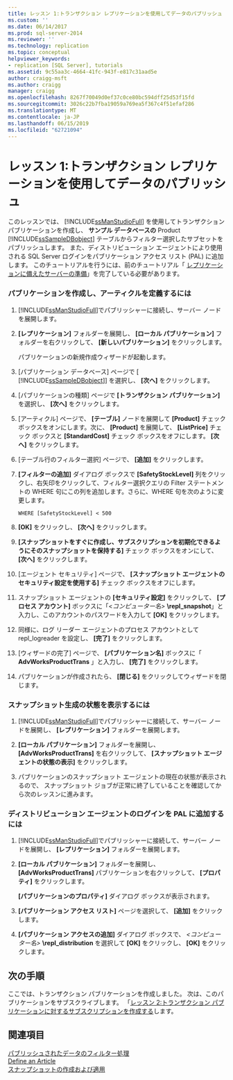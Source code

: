 ```yaml
---
title: レッスン 1:トランザクション レプリケーションを使用してデータのパブリッシュ |Microsoft Docs
ms.custom: ''
ms.date: 06/14/2017
ms.prod: sql-server-2014
ms.reviewer: ''
ms.technology: replication
ms.topic: conceptual
helpviewer_keywords:
- replication [SQL Server], tutorials
ms.assetid: 9c55aa3c-4664-41fc-943f-e817c31aad5e
author: craigg-msft
ms.author: craigg
manager: craigg
ms.openlocfilehash: 8267f70049d0ef37c0ce80bc594dff25d53f15fd
ms.sourcegitcommit: 3026c22b7fba19059a769ea5f367c4f51efaf286
ms.translationtype: MT
ms.contentlocale: ja-JP
ms.lasthandoff: 06/15/2019
ms.locfileid: "62721094"
---
```

# <a name="lesson-1-publishing-data-using-transactional-replication"></a>レッスン 1:トランザクション レプリケーションを使用してデータのパブリッシュ
  このレッスンでは、 [!INCLUDE[ssManStudioFull](../../includes/ssmanstudiofull-md.md)] を使用してトランザクション パブリケーションを作成し、 **サンプル データベースの** Product [!INCLUDE[ssSampleDBobject](../../includes/sssampledbobject-md.md)] テーブルからフィルター選択したサブセットをパブリッシュします。 また、ディストリビューション エージェントにより使用される SQL Server ログインをパブリケーション アクセス リスト (PAL) に追加します。 このチュートリアルを行うには、前のチュートリアル「 [レプリケーションに備えたサーバーの準備](tutorial-preparing-the-server-for-replication.md)」を完了している必要があります。  
  
### <a name="to-create-a-publication-and-define-articles"></a>パブリケーションを作成し、アーティクルを定義するには  
  
1.  [!INCLUDE[ssManStudioFull](../../includes/ssmanstudiofull-md.md)]でパブリッシャーに接続し、サーバー ノードを展開します。  
  
2.  **[レプリケーション]** フォルダーを展開し、 **[ローカル パブリケーション]** フォルダーを右クリックして、 **[新しいパブリケーション]** をクリックします。  
  
     パブリケーションの新規作成ウィザードが起動します。  
  
3.  [パブリケーション データベース] ページで [ [!INCLUDE[ssSampleDBobject](../../includes/sssampledbobject-md.md)]] を選択し、 **[次へ]** をクリックします。  
  
4.  [パブリケーションの種類] ページで **[トランザクション パブリケーション]** を選択し、 **[次へ]** をクリックします。  
  
5.  [アーティクル] ページで、 **[テーブル]** ノードを展開して **[Product]** チェック ボックスをオンにします。次に、 **[Product]** を展開して、 **[ListPrice]** チェック ボックスと **[StandardCost]** チェック ボックスをオフにします。 **[次へ]** をクリックします。  
  
6.  [テーブル行のフィルター選択] ページで、 **[追加]** をクリックします。  
  
7.  **[フィルターの追加]** ダイアログ ボックスで **[SafetyStockLevel]** 列をクリックし、右矢印をクリックして、フィルター選択クエリの Filter ステートメントの WHERE 句にこの列を追加します。さらに、WHERE 句を次のように変更します。  
  
    ```  
    WHERE [SafetyStockLevel] < 500  
    ```  
  
8.  **[OK]** をクリックし、 **[次へ]** をクリックします。  
  
9. **[スナップショットをすぐに作成し、サブスクリプションを初期化できるようにそのスナップショットを保持する]** チェック ボックスをオンにして、 **[次へ]** をクリックします。  
  
10. [エージェント セキュリティ] ページで、 **[スナップショット エージェントのセキュリティ設定を使用する]** チェック ボックスをオフにします。  
  
11. スナップショット エージェントの **[セキュリティ設定]** をクリックして、 **[プロセス アカウント]** ボックスに「\<_コンピューター名>_ **\repl_snapshot**」と入力し、このアカウントのパスワードを入力して **[OK]** をクリックします。  
  
12. 同様に、ログ リーダー エージェントのプロセス アカウントとして repl_logreader を設定し、 **[完了]** をクリックします。  
  
13. [ウィザードの完了] ページで、 **[パブリケーション名]** ボックスに「 **AdvWorksProductTrans** 」と入力し、 **[完了]** をクリックします。  
  
14. パブリケーションが作成されたら、 **[閉じる]** をクリックしてウィザードを閉じます。  
  
### <a name="to-view-the-status-of-snapshot-generation"></a>スナップショット生成の状態を表示するには  
  
1.  [!INCLUDE[ssManStudioFull](../../includes/ssmanstudiofull-md.md)]でパブリッシャーに接続して、サーバー ノードを展開し、 **[レプリケーション]** フォルダーを展開します。  
  
2.  **[ローカル パブリケーション]** フォルダーを展開し、 **[AdvWorksProductTrans]** を右クリックして、 **[スナップショット エージェントの状態の表示]** をクリックします。  
  
3.  パブリケーションのスナップショット エージェントの現在の状態が表示されるので、 スナップショット ジョブが正常に終了していることを確認してから次のレッスンに進みます。  
  
### <a name="to-add-the-distribution-agent-login-to-the-pal"></a>ディストリビューション エージェントのログインを PAL に追加するには  
  
1.  [!INCLUDE[ssManStudioFull](../../includes/ssmanstudiofull-md.md)]でパブリッシャーに接続して、サーバー ノードを展開し、 **[レプリケーション]** フォルダーを展開します。  
  
2.  **[ローカル パブリケーション]** フォルダーを展開し、 **[AdvWorksProductTrans]** パブリケーションを右クリックして、 **[プロパティ]** をクリックします。  
  
     **[パブリケーションのプロパティ]** ダイアログ ボックスが表示されます。  
  
3.  **[パブリケーション アクセス リスト]** ページを選択して、 **[追加]** をクリックします。  
  
4.  **[パブリケーション アクセスの追加]** ダイアログ ボックスで、 _<コンピューター名>_ **\repl_distribution** を選択して **[OK]** をクリックし、 **[OK]** をクリックします。  
  
## <a name="next-steps"></a>次の手順  
 ここでは、トランザクション パブリケーションを作成しました。 次は、このパブリケーションをサブスクライブします。 「[レッスン 2:トランザクション パブリケーションに対するサブスクリプションを作成する](lesson-2-creating-a-subscription-to-the-transactional-publication.md)します。  
  
## <a name="see-also"></a>関連項目  
 [パブリッシュされたデータのフィルター処理](publish/filter-published-data.md)   
 [Define an Article](publish/define-an-article.md)   
 [スナップショットの作成および適用](create-and-apply-the-snapshot.md)  
  
  
